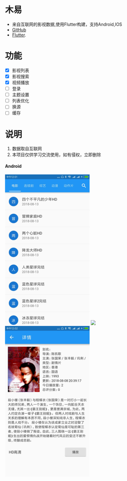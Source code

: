 # 木易
- 来自互联网的影视数据,使用Flutter构建，支持Android,IOS
- [GitHub](https://github.com/ruihuancao/flutter_movie)
- [Flutter](https://flutter.io/).


# 功能

- [x] 影视列表
- [x] 影视搜索
- [x] 视频播放
- [ ] 登录
- [ ] 主题设置
- [ ] 列表优化
- [ ] 换源
- [ ] 缓存

# 说明
1. 数据取自互联网
2. 本项目仅供学习交流使用，如有侵权，立即删除


#### Android
<div>
    <img src='./screenshots/android01.jpg' width=280>
    <img src='./screenshots/android02.jpg' width=280>
    <img src='./screenshots/android03.jpg' width=280>
</div>
